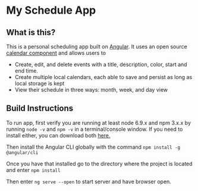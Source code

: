 # My Schedule App

## What is this?

This is a personal scheduling app built on [Angular](https://angular.io/). It uses an open source [calendar component](https://github.com/mattlewis92/angular-calendar) and allows users to
* Create, edit, and delete events with a title, description, color, start and end time.
* Create multiple local calendars, each able to save and persist as long as local storage is kept
* View their schedule in three ways: month, week, and day view

## Build Instructions

To run app, first verify you are running at least node 6.9.x and npm 3.x.x by running `node -v` and `npm -v` in a terminal/console window. If you need to install either, you can download both [here.](https://nodejs.org/en/download/)

Then install the Angular CLI globally with the command `npm install -g @angular/cli`

Once you have that installed go to the directory where the project is located and enter `npm install`

Then enter `ng serve --open` to start server and have browser open.

